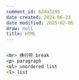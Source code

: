 ```yaml
---
comment_id: 62da3195
date created: 2024-06-23
date modified: 2025-02-06
draw: null
title: HTML
---
```

```html

<br> 换行符 break
<p> paragraph
<ul> unordered list
<l> list
```
